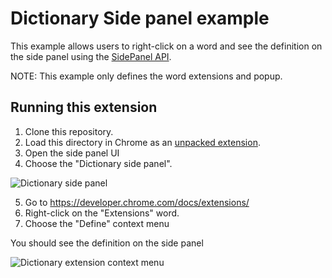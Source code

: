 # Dictionary Side panel example

This example allows users to right-click on a word and see the definition on the side panel using the [SidePanel API](https://developer.chrome.com/docs/extensions/reference/sidePanel/).

NOTE: This example only defines the word extensions and popup.

## Running this extension

1. Clone this repository.
2. Load this directory in Chrome as an [unpacked extension](https://developer.chrome.com/docs/extensions/mv3/getstarted/development-basics/#load-unpacked).
3. Open the side panel UI
4. Choose the "Dictionary side panel".

<img src="https://wd.imgix.net/image/BhuKGJaIeLNPW9ehns59NfwqKxF2/9QJK3CNx71t67M3MlIUY.png?auto=format&w=385" alt="Dictionary side panel">

5. Go to https://developer.chrome.com/docs/extensions/
6. Right-click on the "Extensions" word.
7. Choose the "Define" context menu

You should see the definition on the side panel

<img src="https://wd.imgix.net/image/BhuKGJaIeLNPW9ehns59NfwqKxF2/aC3zkJDPliNLXdvfugeU.png" alt="Dictionary extension context menu">
